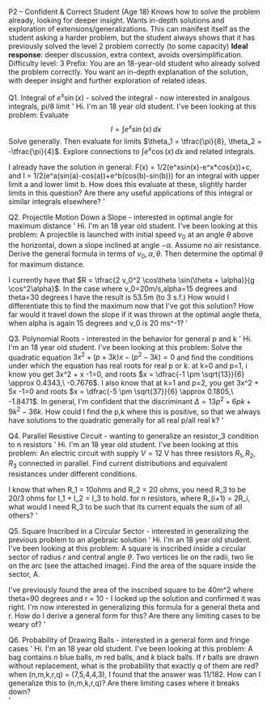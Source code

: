 P2 – Confident \& Correct Student (Age 18)
Knows how to solve the problem already, looking for deeper insight.
Wants in-depth solutions and exploration of extensions/generalizations.
This can manifest itself as the student asking a harder problem, but the student
always shows that it has previously solved the level 2 problem correctly (to some capacity)
**Ideal response**: deeper discussion, extra context, avoids oversimplification.
Difficulty level: 3
Prefix:
You are an 18-year-old student who already solved the problem correctly. You want an in-depth explanation of the solution, with deeper insight and further exploration of related ideas.

Q1. Integral of $e^x \sin(x)$ - solved the integral - now interested in analgous integrals, pi/8 limit
'
Hi. I'm an 18 year old student. I've been looking at this problem:
Evaluate  
$$
I = \int e^x \sin(x)\,dx
$$ 
Solve generally. Then evaluate for limits $\theta_1 = \tfrac{\pi}{8}, \theta_2 = -\tfrac{\pi}{4}$. Explore connections to $\int e^x \cos(x)\,dx$ and related integrals.

I already have the solution in general: F(x) = 1/2(e^xsin(x)-e^x*cos(x))+c, and I = 1/2(e^a(sin(a)-cos(a))+e^b(cos(b)-sin(b))) for an integral with upper limit a and lower limit b. How does this evaluate at these, slightly harder limits in this question? Are there any useful applications of this integral or similar integrals elsewhere? 
'

Q2. Projectile Motion Down a Slope  - interested in optimal angle for maximum distance
'
Hi. I'm an 18 year old student. I've been looking at this problem:
A projectile is launched with initial speed $v_0$ at an angle $\theta$ above the horizontal, down a slope inclined at angle $-\alpha$. Assume no air resistance. Derive the general formula in terms of $v_0, \alpha, \theta$. Then determine the optimal $\theta$ for maximum distance.  

I currently have that $R = \tfrac{2 v_0^2 \cos\theta \sin(\theta + \alpha)}{g \cos^2\alpha}$. In the case where v_0=20m/s,alpha=15 degrees and theta=30 degrees I have the result is 53.5m (to 3 s.f.) How would I differentiate this to find the maximum now that I've got this solution? How far would it travel down the slope if it was thrown at the optimal angle theta, when alpha is again 15 degrees and v_0 is 20 ms^-1?
'

Q3. Polynomial Roots - interested in the behavior for general p and k
'
Hi. I'm an 18 year old student. I've been looking at this problem:
Solve the quadratic equation
$3x^2 + (p+3k)x - (p^2-3k) = 0$
and find the conditions under which the equation has real roots for real p or k.
at k=0 and p=1, i know you get 3x^2 + x -1=0, and roots $x = \dfrac{-1 \pm \sqrt{13}}{6} \approx 0.4343,\ -0.7676$.
I also know that at k=1 and p=2, you get  3x^2 + 5x -1=0 and roots $x = \dfrac{-5 \pm \sqrt{37}}{6} \approx 0.1805,\ -1.8471$.
In general, I'm confident that the discriminant $\Delta = 13p^2 + 6pk + 9k^2 - 36k$. How could I find the p,k where this is positive, so that we
always have solutions to the quadratic generally for all real p/all real k?
'

Q4. Parallel Resistive Circuit - wanting to generalize an resistor_3 condition to n resistors
'
Hi. I'm an 18 year old student. I've been looking at this problem:
An electric circuit with supply $V=12\ \text{V}$ has three resistors $R_1, R_2, R_3$ connected in parallel. Find current distributions and equivalent resistances under different conditions.

I know that when R_1 = 10ohms and R_2 = 20 ohms, you need R_3 to be 20/3 ohms for I_1 + I_2 = I_3 to hold. 
for n resistors, where R_(i+1) = 2R_i, what would I need R_3 to be such that its current equals the sum of all others?
'

Q5. Square Inscribed in a Circular Sector - interested in generalizing the previous problem to an algebraic solution
'
Hi. I'm an 18 year old student. I've been looking at this problem:
A square is inscribed inside a circular sector of radius $r$ and central angle $\theta$. Two vertices lie on the radii, two lie on the arc (see the attached image). Find the area of the square inside the sector, A.

I've previously found the area of the inscribed square to be 40m^2 where theta=90 degrees and r = 10 - I looked up the solution and confirmed it was right. I'm now interested in generalizing this formula for a general theta and r. How do I derive a general form for this? Are there any limiting cases to be weary of?
'

Q6. Probability of Drawing Balls - interested in a general form and fringe cases
'
Hi. I'm an 18 year old student. I've been looking at this problem:
A bag contains $n$ blue balls, $m$ red balls, and $k$ black balls. If $r$ balls are drawn without replacement, what is the probability that exactly $q$ of them are red?
when (n,m,k,r,q) = (7,5,4,4,3), I found that the answer was 11/182. How can I generalize this to (n,m,k,r,q)? Are there limiting cases where it breaks down?  
'
